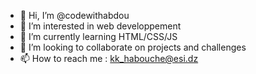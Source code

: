 - 👋 Hi, I’m @codewithabdou
- 👀 I’m interested in web developpement
- 🌱 I’m currently learning HTML/CSS/JS
- 💞️ I’m looking to collaborate on projects and challenges
- 📫 How to reach me : kk_habouche@esi.dz

<!---
codewithabdou/codewithabdou is a ✨ special ✨ repository because its `README.md` (this file) appears on your GitHub profile.
You can click the Preview link to take a look at your changes.
--->
